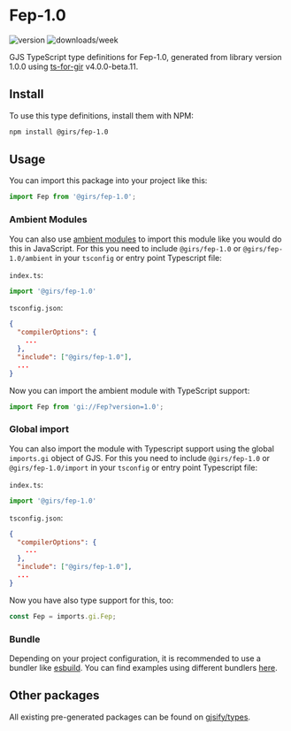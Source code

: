 
# Fep-1.0

![version](https://img.shields.io/npm/v/@girs/fep-1.0)
![downloads/week](https://img.shields.io/npm/dw/@girs/fep-1.0)


GJS TypeScript type definitions for Fep-1.0, generated from library version 1.0.0 using [ts-for-gir](https://github.com/gjsify/ts-for-gir) v4.0.0-beta.11.


## Install

To use this type definitions, install them with NPM:
```bash
npm install @girs/fep-1.0
```

## Usage

You can import this package into your project like this:
```ts
import Fep from '@girs/fep-1.0';
```

### Ambient Modules

You can also use [ambient modules](https://github.com/gjsify/ts-for-gir/tree/main/packages/cli#ambient-modules) to import this module like you would do this in JavaScript.
For this you need to include `@girs/fep-1.0` or `@girs/fep-1.0/ambient` in your `tsconfig` or entry point Typescript file:

`index.ts`:
```ts
import '@girs/fep-1.0'
```

`tsconfig.json`:
```json
{
  "compilerOptions": {
    ...
  },
  "include": ["@girs/fep-1.0"],
  ...
}
```

Now you can import the ambient module with TypeScript support: 

```ts
import Fep from 'gi://Fep?version=1.0';
```

### Global import

You can also import the module with Typescript support using the global `imports.gi` object of GJS.
For this you need to include `@girs/fep-1.0` or `@girs/fep-1.0/import` in your `tsconfig` or entry point Typescript file:

`index.ts`:
```ts
import '@girs/fep-1.0'
```

`tsconfig.json`:
```json
{
  "compilerOptions": {
    ...
  },
  "include": ["@girs/fep-1.0"],
  ...
}
```

Now you have also type support for this, too:

```ts
const Fep = imports.gi.Fep;
```

### Bundle

Depending on your project configuration, it is recommended to use a bundler like [esbuild](https://esbuild.github.io/). You can find examples using different bundlers [here](https://github.com/gjsify/ts-for-gir/tree/main/examples).

## Other packages

All existing pre-generated packages can be found on [gjsify/types](https://github.com/gjsify/types).

